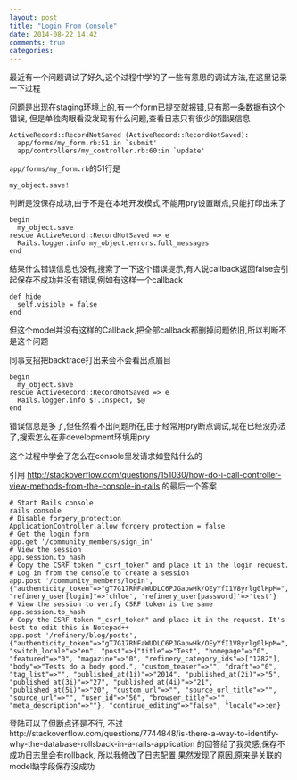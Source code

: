 ```yaml
---
layout: post
title: "Login From Console"
date: 2014-08-22 14:42
comments: true
categories:
---
```


最近有一个问题调试了好久,这个过程中学的了一些有意思的调试方法,在这里记录一下过程

问题是出现在staging环境上的,有一个form已提交就报错,只有那一条数据有这个错误,
但是单独肉眼看没发现有什么问题,查看日志只有很少的错误信息

```
ActiveRecord::RecordNotSaved (ActiveRecord::RecordNotSaved):
  app/forms/my_form.rb:51:in `submit'
  app/controllers/my_controller.rb:60:in `update'
```

`app/forms/my_form.rb`的51行是

```
my_object.save!
```

判断是没保存成功,由于不是在本地开发模式,不能用pry设置断点,只能打印出来了

```
begin
  my_object.save
rescue ActiveRecord::RecordNotSaved => e
  Rails.logger.info my_object.errors.full_messages
end
```

结果什么错误信息也没有,搜索了一下这个错误提示,有人说callback返回false会引起保存不成功并没有错误,例如有这样一个callback

```
def hide
  self.visible = false
end
```

但这个model并没有这样的Callback,把全部callback都删掉问题依旧,所以判断不是这个问题

同事支招把backtrace打出来会不会看出点眉目

```
begin
  my_object.save
rescue ActiveRecord::RecordNotSaved => e
  Rails.logger.info $!.inspect, $@
end
```

错误信息是多了,但任然看不出问题所在,由于经常用pry断点调试,现在已经没办法了,搜索怎么在非development环境用pry

这个过程中学会了怎么在console里发请求如登陆什么的

引用 http://stackoverflow.com/questions/151030/how-do-i-call-controller-view-methods-from-the-console-in-rails 的最后一个答案

```
# Start Rails console
rails console
# Disable forgery_protection
ApplicationController.allow_forgery_protection = false
# Get the login form
app.get '/community_members/sign_in'
# View the session
app.session.to_hash
# Copy the CSRF token "_csrf_token" and place it in the login request.
# Log in from the console to create a session
app.post '/community_members/login', {"authenticity_token"=>"gT7G17RNFaWUDLC6PJGapwHk/OEyYfI1V8yrlg0lHpM=",  "refinery_user[login]"=>'chloe', 'refinery_user[password]'=>'test'}
# View the session to verify CSRF token is the same
app.session.to_hash
# Copy the CSRF token "_csrf_token" and place it in the request. It's best to edit this in Notepad++
app.post '/refinery/blog/posts', {"authenticity_token"=>"gT7G17RNFaWUDLC6PJGapwHk/OEyYfI1V8yrlg0lHpM=", "switch_locale"=>"en", "post"=>{"title"=>"Test", "homepage"=>"0", "featured"=>"0", "magazine"=>"0", "refinery_category_ids"=>["1282"], "body"=>"Tests do a body good.", "custom_teaser"=>"", "draft"=>"0", "tag_list"=>"", "published_at(1i)"=>"2014", "published_at(2i)"=>"5", "published_at(3i)"=>"27", "published_at(4i)"=>"21", "published_at(5i)"=>"20", "custom_url"=>"", "source_url_title"=>"", "source_url"=>"", "user_id"=>"56", "browser_title"=>"", "meta_description"=>""}, "continue_editing"=>"false", "locale"=>:en}
```

登陆可以了但断点还是不行, 不过http://stackoverflow.com/questions/7744848/is-there-a-way-to-identify-why-the-database-rollsback-in-a-rails-application 的回答给了我灵感,保存不成功日志里会有rollback, 所以我修改了日志配置,果然发现了原因,原来是关联的model缺字段保存没成功
